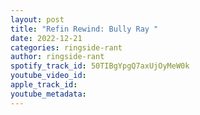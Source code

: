 ```yaml
---
layout: post
title: "Refin Rewind: Bully Ray "
date: 2022-12-21
categories: ringside-rant
author: ringside-rant
spotify_track_id: 50TIBgYpgQ7axUjOyMeW0k
youtube_video_id: 
apple_track_id: 
youtube_metadata: 
---
```

